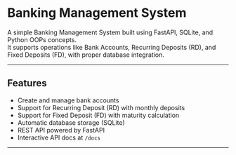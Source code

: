 # Banking Management System

A simple Banking Management System built using FastAPI, SQLite, and Python OOPs concepts.  
It supports operations like Bank Accounts, Recurring Deposits (RD), and Fixed Deposits (FD), with proper database integration.

---

##  Features
-  Create and manage bank accounts  
-  Support for Recurring Deposit (RD) with monthly deposits  
-  Support for Fixed Deposit (FD) with maturity calculation  
-  Automatic database storage (SQLite)  
-  REST API powered by FastAPI  
-  Interactive API docs at `/docs`  

---

